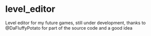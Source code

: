 # level_editor
Level editor for my future games, still under development, thanks to @DaFluffyPotato for part of the source code and a good idea
